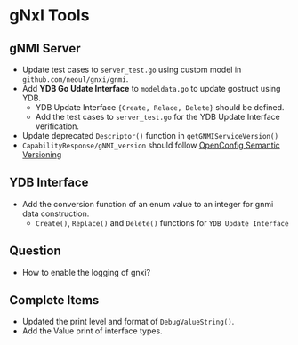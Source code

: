 # gNxI Tools

## gNMI Server

- Update test cases to `server_test.go` using custom model in `github.com/neoul/gnxi/gnmi`.
- Add **YDB Go Udate Interface** to `modeldata.go` to update gostruct using YDB.
  - YDB Update Interface `{Create, Relace, Delete}` should be defined.
  - Add the test cases to `server_test.go` for the YDB Update Interface verification.
- Update deprecated `Descriptor()` function in `getGNMIServiceVersion()`
- `CapabilityResponse/gNMI_version` should follow [OpenConfig Semantic Versioning](http://openconfig.net/docs/semver/)

## YDB Interface

- Add the conversion function of an enum value to an integer for gnmi data construction.
  - `Create()`, `Replace()` and `Delete()` functions for `YDB Update Interface`

## Question

- How to enable the logging of gnxi?

## Complete Items

- Updated the print level and format of `DebugValueString()`.
- Add the Value print of interface types.
